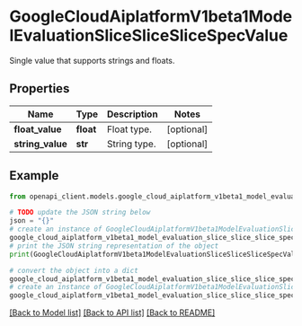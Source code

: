 # GoogleCloudAiplatformV1beta1ModelEvaluationSliceSliceSliceSpecValue

Single value that supports strings and floats.

## Properties

Name | Type | Description | Notes
------------ | ------------- | ------------- | -------------
**float_value** | **float** | Float type. | [optional] 
**string_value** | **str** | String type. | [optional] 

## Example

```python
from openapi_client.models.google_cloud_aiplatform_v1beta1_model_evaluation_slice_slice_slice_spec_value import GoogleCloudAiplatformV1beta1ModelEvaluationSliceSliceSliceSpecValue

# TODO update the JSON string below
json = "{}"
# create an instance of GoogleCloudAiplatformV1beta1ModelEvaluationSliceSliceSliceSpecValue from a JSON string
google_cloud_aiplatform_v1beta1_model_evaluation_slice_slice_slice_spec_value_instance = GoogleCloudAiplatformV1beta1ModelEvaluationSliceSliceSliceSpecValue.from_json(json)
# print the JSON string representation of the object
print(GoogleCloudAiplatformV1beta1ModelEvaluationSliceSliceSliceSpecValue.to_json())

# convert the object into a dict
google_cloud_aiplatform_v1beta1_model_evaluation_slice_slice_slice_spec_value_dict = google_cloud_aiplatform_v1beta1_model_evaluation_slice_slice_slice_spec_value_instance.to_dict()
# create an instance of GoogleCloudAiplatformV1beta1ModelEvaluationSliceSliceSliceSpecValue from a dict
google_cloud_aiplatform_v1beta1_model_evaluation_slice_slice_slice_spec_value_from_dict = GoogleCloudAiplatformV1beta1ModelEvaluationSliceSliceSliceSpecValue.from_dict(google_cloud_aiplatform_v1beta1_model_evaluation_slice_slice_slice_spec_value_dict)
```
[[Back to Model list]](../README.md#documentation-for-models) [[Back to API list]](../README.md#documentation-for-api-endpoints) [[Back to README]](../README.md)


